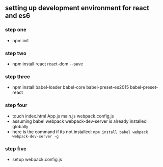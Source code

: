 ## setting up development environment for react and es6
### step one
* npm init
### step two
* npm install react react-dom --save
### step three
* npm install babel-loader babel-core babel-preset-es2015 babel-preset-react
### step four
* touch index.html App.js main.js webpack.config.js
* assuming babel webpack webpack-dev-server is already installed globally
* here is the command if its not installed: `npm install babel webpack webpack-dev-server -g`
### step five
* setup webpack.config.js
